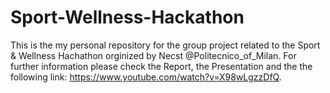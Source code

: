 # Sport-Wellness-Hackathon
This is the my personal repository for the group project related to the Sport & Wellness Hachathon orginized by Necst @Politecnico_of_Milan.
For further information please check the Report, the Presentation and the the following link:
https://www.youtube.com/watch?v=X98wLgzzDfQ.
